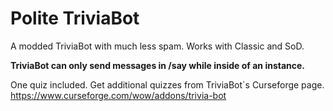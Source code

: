 # Polite TriviaBot
A modded TriviaBot with much less spam. 
Works with Classic and SoD.

**TriviaBot can only send messages in /say while inside of an instance.**

One quiz included. Get additional quizzes from TriviaBot`s Curseforge page.
https://www.curseforge.com/wow/addons/trivia-bot
